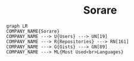 <h1 align="center">Sorare</h1>

```mermaid
graph LR
COMPANY_NAME{Sorare}
COMPANY_NAME ---> U{Users} ---> UN[19]
COMPANY_NAME ---> R{Repositories} ---> RN[161]
COMPANY_NAME ---> G{Gists} ---> GN[89]
COMPANY_NAME ---> ML{Most Used<br>Languages}
```
